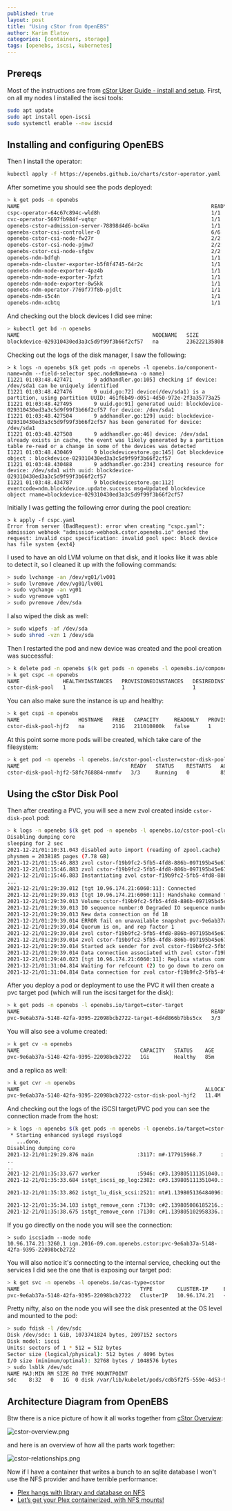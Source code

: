 ```yaml
---
published: true
layout: post
title: "Using cStor from OpenEBS"
author: Karim Elatov
categories: [containers, storage]
tags: [openebs, iscsi, kubernetes]
---
```


## Prereqs
Most of the instructions are from [cStor User Guide - install and setup](https://openebs.io/docs/user-guides/cstor). First, on all my nodes I installed the iscsi tools:

```bash
sudo apt update
sudo apt install open-iscsi
sudo systemctl enable --now iscsid
```

## Installing and configuring OpenEBS
Then I install the operator:

```bash
kubectl apply -f https://openebs.github.io/charts/cstor-operator.yaml
```

After sometime you should see the pods deployed:

```bash
> k get pods -n openebs
NAME                                                              READY   STATUS    RESTARTS      AGE
cspc-operator-64c67c894c-wld8h                                    1/1     Running   0             111m
cvc-operator-5697fb984f-vqtqr                                     1/1     Running   0             111m
openebs-cstor-admission-server-78898d4d6-bc4kn                    1/1     Running   0             111m
openebs-cstor-csi-controller-0                                    6/6     Running   0             111m
openebs-cstor-csi-node-fw27r                                      2/2     Running   0             111m
openebs-cstor-csi-node-pjmw7                                      2/2     Running   0             111m
openebs-cstor-csi-node-sfgbv                                      2/2     Running   2 (86m ago)   111m
openebs-ndm-bdfqh                                                 1/1     Running   0             111m
openebs-ndm-cluster-exporter-b5f8f4745-64r2c                      1/1     Running   0             111m
openebs-ndm-node-exporter-4pz4b                                   1/1     Running   0             111m
openebs-ndm-node-exporter-7pfzt                                   1/1     Running   0             111m
openebs-ndm-node-exporter-8w5kk                                   1/1     Running   1 (86m ago)   111m
openebs-ndm-operator-7769f77f8b-pjdlt                             1/1     Running   0             111m
openebs-ndm-s5c4n                                                 1/1     Running   0             111m
openebs-ndm-xcbtq                                                 1/1     Running   0             70m
```

And checking out the block devices I did see mine:

```bash
> kubectl get bd -n openebs
NAME                                           NODENAME   SIZE             CLAIMSTATE   STATUS   AGE
blockdevice-029310430ed3a3c5d9f99f3b66f2cf57   na         236222135808     Unclaimed    Active   71m
```

Checking out the logs of the disk manager, I saw the following:

```
> k logs -n openebs $(k get pods -n openebs -l openebs.io/component-name=ndm --field-selector spec.nodeName=na -o name)
I1221 01:03:48.427471       9 addhandler.go:105] checking if device: /dev/sda1 can be uniquely identified
I1221 01:03:48.427476       9 uuid.go:72] device(/dev/sda1) is a partition, using partition UUID: 461f6b49-d051-4d50-972e-2f3a35773a25
I1221 01:03:48.427495       9 uuid.go:91] generated uuid: blockdevice-029310430ed3a3c5d9f99f3b66f2cf57 for device: /dev/sda1
I1221 01:03:48.427504       9 addhandler.go:129] uuid: blockdevice-029310430ed3a3c5d9f99f3b66f2cf57 has been generated for device: /dev/sda1
I1221 01:03:48.427508       9 addhandler.go:46] device: /dev/sda1 already exists in cache, the event was likely generated by a partition table re-read or a change in some of the devices was detected
I1221 01:03:48.430469       9 blockdevicestore.go:145] Got blockdevice object : blockdevice-029310430ed3a3c5d9f99f3b66f2cf57
I1221 01:03:48.430488       9 addhandler.go:234] creating resource for device: /dev/sda1 with uuid: blockdevice-029310430ed3a3c5d9f99f3b66f2cf57
I1221 01:03:48.434787       9 blockdevicestore.go:112] eventcode=ndm.blockdevice.update.success msg=Updated blockdevice object rname=blockdevice-029310430ed3a3c5d9f99f3b66f2cf57
```

Initially I was getting the following error during the pool creation:

```
> k apply -f cspc.yaml
Error from server (BadRequest): error when creating "cspc.yaml": admission webhook "admission-webhook.cstor.openebs.io" denied the request: invalid cspc specification: invalid pool spec: block device has file system {ext4}
```

I used to have an old LVM volume on that disk, and it looks like it was able to detect it, so I cleaned it up with the following commands:

```bash
> sudo lvchange -an /dev/vg01/lv001
> sudo lvremove /dev/vg01/lv001
> sudo vgchange -an vg01
> sudo vgremove vg01
> sudo pvremove /dev/sda
```

I also wiped the disk as well:

```bash
> sudo wipefs -af /dev/sda
> sudo shred -vzn 1 /dev/sda
```

Then I restarted the pod and new device was created and the pool creation was successful:

```bash
> k delete pod -n openebs $(k get pods -n openebs -l openebs.io/component-name=ndm --field-selector spec.nodeName=na -o name)
> k get cspc -n openebs
NAME              HEALTHYINSTANCES   PROVISIONEDINSTANCES   DESIREDINSTANCES   AGE
cstor-disk-pool   1                  1                      1                  81m
```

You can also make sure the instance is up and healthy:

```bash
> k get cspi -n openebs
NAME                   HOSTNAME   FREE   CAPACITY     READONLY   PROVISIONEDREPLICAS   HEALTHYREPLICAS   STATUS   AGE
cstor-disk-pool-hjf2   na         211G   211010800k   false      1                     1                 ONLINE   82m
```

At this point some more pods will be created, which take care of the filesystem:

```bash
> k get pod -n openebs -l openebs.io/cstor-pool-cluster=cstor-disk-pool
NAME                                    READY   STATUS    RESTARTS   AGE
cstor-disk-pool-hjf2-58fc768884-nmmfv   3/3     Running   0          85m
```

## Using the cStor Disk Pool
Then after creating a PVC, you will see a new zvol created inside `cstor-disk-pool` pod:

```bash
> k logs -n openebs $(k get pod -n openebs -l openebs.io/cstor-pool-cluster=cstor-disk-pool -o name) -c cstor-pool
Disabling dumping core
sleeping for 2 sec
2021-12-21/01:10:31.043 disabled auto import (reading of zpool.cache)
physmem = 2038185 pages (7.78 GB)
2021-12-21/01:15:46.883 zvol cstor-f19b9fc2-5fb5-4fd8-886b-097195b45e67/pvc-9e6ab37a-5148-42fa-9395-22098bcb2722 status change: DEGRADED -> DEGRADED
2021-12-21/01:15:46.883 zvol cstor-f19b9fc2-5fb5-4fd8-886b-097195b45e67/pvc-9e6ab37a-5148-42fa-9395-22098bcb2722 rebuild status change: INIT -> INIT
2021-12-21/01:15:46.883 Instantiating zvol cstor-f19b9fc2-5fb5-4fd8-886b-097195b45e67/pvc-9bd32c9c-0d50-4606-a76e-4bfab76a8c3f
...
2021-12-21/01:29:39.012 [tgt 10.96.174.21:6060:11]: Connected
2021-12-21/01:29:39.013 [tgt 10.96.174.21:6060:11]: Handshake command for zvol pvc-9e6ab37a-5148-42fa-9395-22098bcb2722
2021-12-21/01:29:39.013 Volume:cstor-f19b9fc2-5fb5-4fd8-886b-097195b45e67/pvc-9e6ab37a-5148-42fa-9395-22098bcb2722 has zvol_guid:2765751481259197402
2021-12-21/01:29:39.013 IO sequence number:0 Degraded IO sequence number:0
2021-12-21/01:29:39.013 New data connection on fd 18
2021-12-21/01:29:39.014 ERROR fail on unavailable snapshot pvc-9e6ab37a-5148-42fa-9395-22098bcb2722@rebuild_snap
2021-12-21/01:29:39.014 Quorum is on, and rep factor 1
2021-12-21/01:29:39.014 zvol cstor-f19b9fc2-5fb5-4fd8-886b-097195b45e67/pvc-9e6ab37a-5148-42fa-9395-22098bcb2722 rebuild status change: INIT -> DONE
2021-12-21/01:29:39.014 zvol cstor-f19b9fc2-5fb5-4fd8-886b-097195b45e67/pvc-9e6ab37a-5148-42fa-9395-22098bcb2722 status change: DEGRADED -> HEALTHY
2021-12-21/01:29:39.014 Started ack sender for zvol cstor-f19b9fc2-5fb5-4fd8-886b-097195b45e67/pvc-9e6ab37a-5148-42fa-9395-22098bcb2722 fd: 18
2021-12-21/01:29:39.014 Data connection associated with zvol cstor-f19b9fc2-5fb5-4fd8-886b-097195b45e67/pvc-9e6ab37a-5148-42fa-9395-22098bcb2722 fd: 18
2021-12-21/01:29:40.023 [tgt 10.96.174.21:6060:11]: Replica status command for zvol pvc-9e6ab37a-5148-42fa-9395-22098bcb2722
2021-12-21/01:31:04.814 Waiting for refcount (2) to go down to zero on zvol:cstor-f19b9fc2-5fb5-4fd8-886b-097195b45e67/pvc-9bd32c9c-0d50-4606-a76e-4bfab76a8c3f
2021-12-21/01:31:04.814 Data connection for zvol cstor-f19b9fc2-5fb5-4fd8-886b-097195b45e67/pvc-9bd32c9c-0d50-4606-a76e-4bfab76a8c3f closed on fd: 17
```

After you deploy a pod or deployment to use the PVC it will then create a pvc target pod (which will run the iscsi target for the disk):

```bash
> k get pods -n openebs -l openebs.io/target=cstor-target
NAME                                                              READY   STATUS    RESTARTS      AGE
pvc-9e6ab37a-5148-42fa-9395-22098bcb2722-target-6d4d866b7bbs5cx   3/3     Running   1 (71m ago)   71m
```

You will also see a volume created:

```bash
> k get cv -n openebs
NAME                                       CAPACITY   STATUS    AGE
pvc-9e6ab37a-5148-42fa-9395-22098bcb2722   1Gi        Healthy   85m
```

and a replica as well:

```bash
> k get cvr -n openebs
NAME                                                            ALLOCATED   USED    STATUS    AGE
pvc-9e6ab37a-5148-42fa-9395-22098bcb2722-cstor-disk-pool-hjf2   11.4M       33.0M   Healthy   85m
```

And checking out the logs of the iSCSI target/PVC pod you can see the connection made from the host:

```bash
> k logs -n openebs $(k get pods -n openebs -l openebs.io/target=cstor-target -o name) -c cstor-istgt
 * Starting enhanced syslogd rsyslogd
   ...done.
Disabling dumping core
2021-12-21/01:29:29.876 main              :3117: m#-177915968.7      : istgt:0.5.20121028:14:37:28:Sep 17 2021: starting
..
..
2021-12-21/01:35:33.677 worker            :5946: c#3.139805111351040.: con:3/25 [6b01a8c0:14612->10.96.174.21:3260,1]
2021-12-21/01:35:33.684 istgt_iscsi_op_log:2382: c#3.139805111351040.: Login from iqn.1993-08.org.debian:01:4efdaa48c143 (192.168.1.107) on iqn.2016-09.com.openebs.cstor:pvc-9e6ab37a-5148-42fa-9395-22098bcb2722 LU1 (10.96.174.21:3260,1), ISID=23d000003, TSIH=2, CID=0, HeaderDigest=off, DataDigest=off

2021-12-21/01:35:33.862 istgt_lu_disk_scsi:2521: mt#1.139805136484096: c#3 Vendor specific INQUIRY VPD page 0xc9

2021-12-21/01:35:34.103 istgt_remove_conn :7130: c#2.139805086185216.: remove_conn->initiator:192.168.1.107(iqn.1993-08.org.debian:01:4efdaa48c143) Target: 10.244.50.236(iqn.2016-09.com.openebs.cstor:pvc-9e6ab37a-5148-42fa-9395-22098bcb2722 LU1) conn:0x7f26f382f000:0 tsih:1 connections:0  IOPending=0
2021-12-21/01:35:38.675 istgt_remove_conn :7130: c#1.139805102958336.: remove_conn->initiator:192.168.1.107(iqn.1993-08.org.debian:01:4efdaa48c143) Target: 10.244.50.236(dummy LU0) conn:0x7f26f382b000:0 tsih:2 connections:0  IOPending=0
```

If you go directly on the node you will see the connection:

```
> sudo iscsiadm --mode node
10.96.174.21:3260,1 iqn.2016-09.com.openebs.cstor:pvc-9e6ab37a-5148-42fa-9395-22098bcb2722
```

You will also notice it's connecting to the internal service, checking out the services I did see the one that is exposing our target pod:

```bash
> k get svc -n openebs -l openebs.io/cas-type=cstor
NAME                                       TYPE        CLUSTER-IP     EXTERNAL-IP   PORT(S)                               AGE
pvc-9e6ab37a-5148-42fa-9395-22098bcb2722   ClusterIP   10.96.174.21   <none>        3260/TCP,7777/TCP,6060/TCP,9500/TCP   76m
```

Pretty nifty, also on the node you will see the disk presented at the OS level and mounted to the pod:

```bash
> sudo fdisk -l /dev/sdc
Disk /dev/sdc: 1 GiB, 1073741824 bytes, 2097152 sectors
Disk model: iscsi
Units: sectors of 1 * 512 = 512 bytes
Sector size (logical/physical): 512 bytes / 4096 bytes
I/O size (minimum/optimal): 32768 bytes / 1048576 bytes
> sudo lsblk /dev/sdc
NAME MAJ:MIN RM SIZE RO TYPE MOUNTPOINT
sdc    8:32   0   1G  0 disk /var/lib/kubelet/pods/cdb5f2f5-559e-4d53-98ef-777897259986/volumes/kubernetes.io~csi/pvc
```

## Architecture Diagram from OpenEBS

Btw there is a nice picture of how it all works together from [cStor Overview](https://openebs.io/docs/concepts/cstor):

![cstor-overview.png](https://res.cloudinary.com/elatov/image/upload/v1640132322/blog-pics/cstor-openebs/cstor-overview.png)

and here is an overview of how all the parts work together:

![cstor-relationships.png](https://res.cloudinary.com/elatov/image/upload/v1640132327/blog-pics/cstor-openebs/cstor-relationships.png)

Now if I have a container that writes a bunch to an sqlite database I won't use the NFS provider and have terrible performance:

* [Plex hangs with library and database on NFS](https://www.reddit.com/r/PleX/comments/ff4a59/plex_hangs_with_library_and_database_on_nfs/)
* [Let’s get your Plex containerized, with NFS mounts!](https://www.reddit.com/r/PleX/comments/n1jhoh/comment/gwettpb/?utm_source=share&utm_medium=web2x&context=3)
